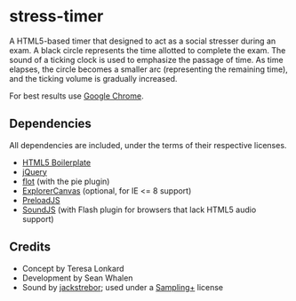 stress-timer
============

A HTML5-based timer that designed to act as a social stresser during an exam. 
A black circle represents the time allotted to complete the exam. The sound of a 
ticking clock is used to emphasize the passage of time. As time elapses, the 
circle becomes a smaller arc (representing the remaining time), and the 
ticking volume is gradually increased.

For best results use [Google Chrome](https://www.google.com/intl/en/chrome/browser/).

Dependencies
------------

All dependencies are included, under the terms of their respective licenses.

- [HTML5 Boilerplate](http://html5boilerplate.com/)
- [jQuery](http://jquery.com/)
- [flot](http://www.flotcharts.org/) (with the pie plugin)
- [ExplorerCanvas](http://code.google.com/p/explorercanvas/) (optional, for IE <= 8 support)
- [PreloadJS](http://www.createjs.com/#!/PreloadJS)
- [SoundJS](http://www.createjs.com/#!/SoundJS) (with Flash plugin for browsers that lack HTML5 audio support)

Credits
-------

- Concept by Teresa Lonkard
- Development by Sean Whalen
- Sound by [jackstrebor](http://www.freesound.org/people/jackstrebor/sounds/34855/); used under a [Sampling+](http://creativecommons.org/licenses/sampling+/1.0/) license